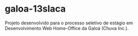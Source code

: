 # galoa-13slaca
Projeto desenvolvido para o processo seletivo de estágio em Desenvolvimento Web Home-Office da Galoá (Chuva Inc.).
